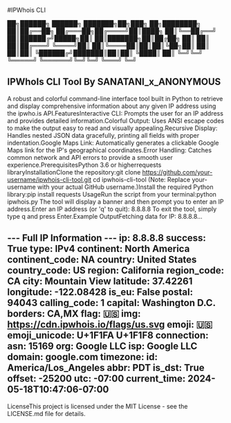 #IPWhois CLI 

██╗██████╗        ██████╗ ███████╗██╗███╗   ██╗████████╗
██║██╔══██╗      ██╔═══██╗██╔════╝██║████╗  ██║╚══██╔══╝
██║██████╔╝█████╗██║   ██║███████╗██║██╔██╗ ██║   ██║
██║██╔═══╝ ╚════╝██║   ██║╚════██║██║██║╚██╗██║   ██║
██║██║           ╚██████╔╝███████║██║██║ ╚████║   ██║
╚═╝╚═╝            ╚═════╝ ╚══════╝╚═╝╚═╝  ╚═══╝   ╚═╝

IPWhoIs CLI Tool            By SANATANI_x_ANONYMOUS
---------------------
A robust and colorful command-line interface tool built in Python to retrieve and display comprehensive information about any given IP address using the ipwho.is API.FeaturesInteractive CLI: Prompts the user for an IP address and provides detailed information.Colorful Output: Uses ANSI escape codes to make the output easy to read and visually appealing.Recursive Display: Handles nested JSON data gracefully, printing all fields with proper indentation.Google Maps Link: Automatically generates a clickable Google Maps link for the IP's geographical coordinates.Error Handling: Catches common network and API errors to provide a smooth user experience.PrerequisitesPython 3.6 or higherrequests libraryInstallationClone the repository:git clone https://github.com/your-username/ipwhois-cli-tool.git
cd ipwhois-cli-tool
(Note: Replace your-username with your actual GitHub username.)Install the required Python library:pip install requests
UsageRun the script from your terminal:python ipwhois.py
The tool will display a banner and then prompt you to enter an IP address.Enter an IP address (or 'q' to quit): 8.8.8.8
To exit the tool, simply type q and press Enter.Example OutputFetching data for IP: 8.8.8.8...

--- Full IP Information ---
ip: 8.8.8.8
success: True
type: IPv4
continent: North America
continent_code: NA
country: United States
country_code: US
region: California
region_code: CA
city: Mountain View
latitude: 37.42261
longitude: -122.08428
is_eu: False
postal: 94043
calling_code: 1
capital: Washington D.C.
borders: CA,MX
flag: 🇺🇸
  img: https://cdn.ipwhois.io/flags/us.svg
  emoji: 🇺🇸
  emoji_unicode: U+1F1FA U+1F1F8
connection:
  asn: 15169
  org: Google LLC
  isp: Google LLC
  domain: google.com
timezone:
  id: America/Los_Angeles
  abbr: PDT
  is_dst: True
  offset: -25200
  utc: -07:00
  current_time: 2024-05-18T10:47:06-07:00
---
LicenseThis project is licensed under the MIT License - see the LICENSE.md file for details.
